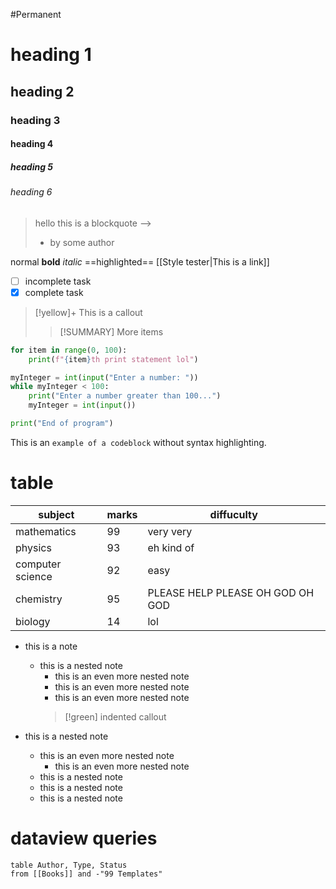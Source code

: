 #Permanent 
# heading 1
## heading 2
### heading 3
#### heading 4
##### heading 5
###### heading 6

> hello this is a blockquote -->
> - by some author

normal **bold** *italic* ==highlighted== 
[[Style tester|This is a link]] 

- [ ] incomplete task
- [x] complete task

> [!yellow]+ This is a callout
>> [!SUMMARY]
>> More items


```python
for item in range(0, 100):
	print(f"{item}th print statement lol")

myInteger = int(input("Enter a number: "))
while myInteger < 100:
	print("Enter a number greater than 100...")
	myInteger = int(input())

print("End of program")
```

This is an `example of a codeblock` without syntax highlighting.

# table

| subject          | marks | diffuculty                       |
| ---------------- | ----- | -------------------------------- |
| mathematics      | 99    | very very                        |
| physics          | 93    | eh kind of                       |
| computer science | 92    | easy                             |
| chemistry        | 95    | PLEASE HELP PLEASE OH GOD OH GOD |
| biology          | 14    | lol                              |

- this is a note
	- this is a nested note
		- this is an even more nested note
		- this is an even more nested note
		- this is an even more nested note
        >[!green] indented callout

 - this is a nested note
	- this is an even more nested note
		- this is an even more nested note
	- this is a nested note
	- this is a nested note
	- this is a nested note


# dataview queries
```dataview
table Author, Type, Status
from [[Books]] and -"99 Templates"
```
